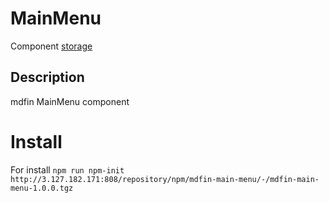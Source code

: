 # MainMenu

Component [storage](http://3.127.182.171:808/#browse/welcome)

## Description

mdfin MainMenu component

# Install

For install `npm run npm-init http://3.127.182.171:808/repository/npm/mdfin-main-menu/-/mdfin-main-menu-1.0.0.tgz`
